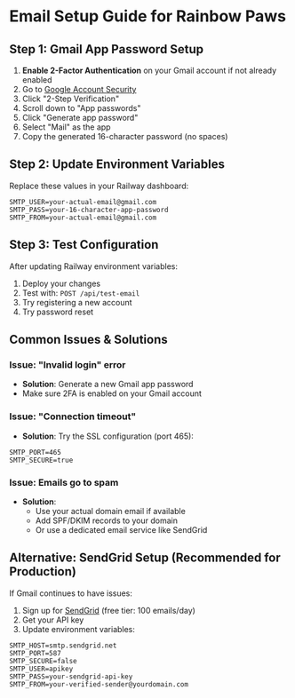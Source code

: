 # Email Setup Guide for Rainbow Paws

## Step 1: Gmail App Password Setup

1. **Enable 2-Factor Authentication** on your Gmail account if not already enabled
2. Go to [Google Account Security](https://myaccount.google.com/security)
3. Click "2-Step Verification"
4. Scroll down to "App passwords"
5. Click "Generate app password"
6. Select "Mail" as the app
7. Copy the generated 16-character password (no spaces)

## Step 2: Update Environment Variables

Replace these values in your Railway dashboard:

```
SMTP_USER=your-actual-email@gmail.com
SMTP_PASS=your-16-character-app-password
SMTP_FROM=your-actual-email@gmail.com
```

## Step 3: Test Configuration

After updating Railway environment variables:

1. Deploy your changes
2. Test with: `POST /api/test-email`
3. Try registering a new account
4. Try password reset

## Common Issues & Solutions

### Issue: "Invalid login" error
- **Solution**: Generate a new Gmail app password
- Make sure 2FA is enabled on your Gmail account

### Issue: "Connection timeout" 
- **Solution**: Try the SSL configuration (port 465):
```
SMTP_PORT=465
SMTP_SECURE=true
```

### Issue: Emails go to spam
- **Solution**: 
  - Use your actual domain email if available
  - Add SPF/DKIM records to your domain
  - Or use a dedicated email service like SendGrid

## Alternative: SendGrid Setup (Recommended for Production)

If Gmail continues to have issues:

1. Sign up for [SendGrid](https://sendgrid.com/) (free tier: 100 emails/day)
2. Get your API key
3. Update environment variables:
```
SMTP_HOST=smtp.sendgrid.net
SMTP_PORT=587
SMTP_SECURE=false
SMTP_USER=apikey
SMTP_PASS=your-sendgrid-api-key
SMTP_FROM=your-verified-sender@yourdomain.com
```